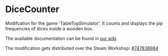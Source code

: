 # DiceCounter
Modifcation for the game 'TableTopSimulator'. It counts and displays the pip frequencies of dices inside a wooden box.

The available documentation can be found in [our wiki](https://github.com/ZabuzaW/DiceCounter/wiki).

The modification gets distributed over the Steam Workshop: [#747838984](http://steamcommunity.com/sharedfiles/filedetails/?id=747838984)
